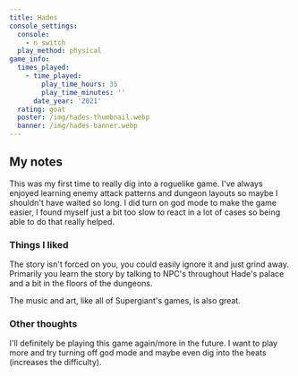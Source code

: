 ```yaml
---
title: Hades
console_settings:
  console:
    - n_switch
  play_method: physical
game_info:
  times_played:
    - time_played:
        play_time_hours: 35
        play_time_minutes: ''
      date_year: '2021'
  rating: goat
  poster: /img/hades-thumbnail.webp
  banner: /img/hades-banner.webp
---
```


## My notes

This was my first time to really dig into a roguelike game. I've always enjoyed learning enemy attack patterns and dungeon layouts so maybe I shouldn't have waited so long. I did turn on god mode to make the game easier, I found myself just a bit too slow to react in a lot of cases so being able to do that really helped.

### Things I liked

The story isn't forced on you, you could easily ignore it and just grind away. Primarily you learn the story by talking to NPC's throughout Hade's palace and a bit in the floors of the dungeons.

The music and art, like all of Supergiant's games, is also great.

### Other thoughts

I'll definitely be playing this game again/more in the future. I want to play more and try turning off god mode and maybe even dig into the heats (increases the difficulty).
